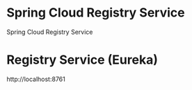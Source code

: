 # Spring Cloud Registry Service
Spring Cloud Registry Service

# Registry Service (Eureka)
http://localhost:8761